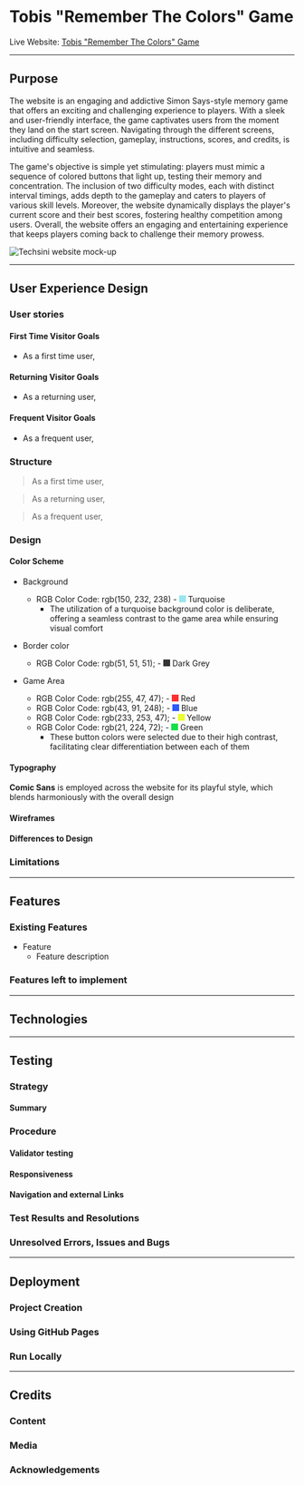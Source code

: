 # **Tobis "Remember The Colors" Game**

Live Website: [Tobis "Remember The Colors" Game](https://nixts.github.io/remember-the-colors/)

***
## **Purpose**
The website is an engaging and addictive Simon Says-style memory game that offers an exciting and challenging experience to players. With a sleek and user-friendly interface, the game captivates users from the moment they land on the start screen. Navigating through the different screens, including difficulty selection, gameplay, instructions, scores, and credits, is intuitive and seamless. 

The game's objective is simple yet stimulating: players must mimic a sequence of colored buttons that light up, testing their memory and concentration. The inclusion of two difficulty modes, each with distinct interval timings, adds depth to the gameplay and caters to players of various skill levels. Moreover, the website dynamically displays the player's current score and their best scores, fostering healthy competition among users. Overall, the website offers an engaging and entertaining experience that keeps players coming back to challenge their memory prowess.

![Techsini website mock-up]()

***
## **User Experience Design**
### **User stories**

#### **First Time Visitor Goals**
+ As a first time user, 

#### **Returning Visitor Goals**
+ As a returning user, 

#### **Frequent Visitor Goals**
+ As a frequent user, 

### **Structure**

> As a first time user, 

> As a returning user, 

> As a frequent user, 

### **Design**
#### **Color Scheme**
+ Background
  + RGB Color Code: rgb(150, 232, 238) - ![turquoise](media/readme-images/turqoise.jpg) Turquoise
    + The utilization of a turquoise background color is deliberate, offering a seamless contrast to the game area while ensuring visual comfort

+ Border color
  + RGB Color Code: rgb(51, 51, 51); - ![dark grey](media/readme-images/dark-grey.jpg) Dark Grey

+ Game Area
  + RGB Color Code: rgb(255, 47, 47); - ![red](media/readme-images/red.jpg) Red
  + RGB Color Code: rgb(43, 91, 248); - ![blue](media/readme-images/blue.jpg) Blue
  + RGB Color Code: rgb(233, 253, 47); - ![yellow](media/readme-images/yellow.jpg) Yellow
  + RGB Color Code: rgb(21, 224, 72); - ![green](media/readme-images/green.jpg) Green
    + These button colors were selected due to their high contrast, facilitating clear differentiation between each of them

#### **Typography**
**Comic Sans** is employed across the website for its playful style, which blends harmoniously with the overall design

#### **Wireframes**

#### **Differences to Design**

### **Limitations**

***
## **Features**
### **Existing Features**
+ Feature
  + Feature description
 
### **Features left to implement**

***
## Technologies

***
## **Testing**
### **Strategy**
#### **Summary**

### **Procedure**
#### **Validator testing**

#### **Responsiveness**

#### **Navigation and external Links**

### **Test Results and Resolutions**

### **Unresolved Errors, Issues and Bugs**

***
## **Deployment**
### **Project Creation**

### **Using GitHub Pages**

### **Run Locally**

***
## **Credits**
### **Content**

### **Media**

### **Acknowledgements**